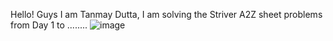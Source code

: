 Hello! Guys I am Tanmay Dutta, I am solving the Striver A2Z sheet problems from Day 1 to ........
![image](https://github.com/Tanmay2484/DSA-BEAST/assets/103728522/db2a6a6b-874f-4326-b22c-4e5c7237d67e)
